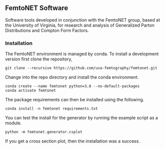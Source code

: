 ## FemtoNET Software
Software tools developed in conjunction with the FemtoNET group, based at the University of Virginia, for research and analysis of Generalized Parton Distributions and Compton Form Factors.

### Installation
The FemtoNET environment is managed by conda. To install a development version first clone the repository,
```
git clone --recursive https://github.com/uva-femtography/femtonet.git
```
Change into the repo directory and install the conda environment.
```
conda create --name femtonet python=3.8 --no-default-packages
conda activate femtonet
```
The package requirements can then be installed using the following.
```
conda install -n femtonet requirements.txt
```
You can test the install for the generator by running the example script as a module.
```
python -m femtonet.generator.csplot
```
If you get a cross section plot, then the installation was a success.
